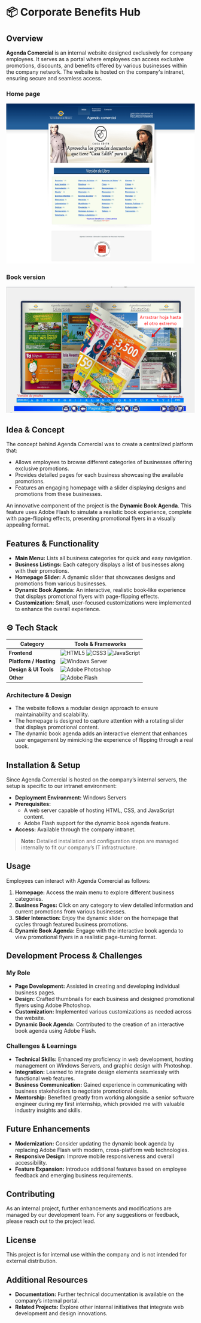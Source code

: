 # 📦 Corporate Benefits Hub

## Overview
**Agenda Comercial** is an internal website designed exclusively for company employees. It serves as a portal where employees can access exclusive promotions, discounts, and benefits offered by various businesses within the company network. The website is hosted on the company's intranet, ensuring secure and seamless access.

### Home page
![Screenshot](./assets/4.png)

### Book version
![Screenshot](./assets/8.png)

## Idea & Concept
The concept behind Agenda Comercial was to create a centralized platform that:
- Allows employees to browse different categories of businesses offering exclusive promotions.
- Provides detailed pages for each business showcasing the available promotions.
- Features an engaging homepage with a slider displaying designs and promotions from these businesses.

An innovative component of the project is the **Dynamic Book Agenda**. This feature uses Adobe Flash to simulate a realistic book experience, complete with page-flipping effects, presenting promotional flyers in a visually appealing format.

## Features & Functionality
- **Main Menu:** Lists all business categories for quick and easy navigation.
- **Business Listings:** Each category displays a list of businesses along with their promotions.
- **Homepage Slider:** A dynamic slider that showcases designs and promotions from various businesses.
- **Dynamic Book Agenda:** An interactive, realistic book-like experience that displays promotional flyers with page-flipping effects.
- **Customization:** Small, user-focused customizations were implemented to enhance the overall experience.

## ⚙️ Tech Stack
| Category                | Tools & Frameworks |
|-------------------------|--------------------|
| **Frontend** | ![HTML5](https://img.shields.io/badge/HTML5-E34F26?logo=html5&logoColor=white&style=for-the-badge) ![CSS3](https://img.shields.io/badge/CSS3-1572B6?logo=css3&logoColor=white&style=for-the-badge) ![JavaScript](https://img.shields.io/badge/JavaScript-F7DF1E?logo=javascript&logoColor=black&style=for-the-badge) |
| **Platform / Hosting** | ![Windows Server](https://img.shields.io/badge/Windows%20Server-0078D4?logo=windows&logoColor=white&style=for-the-badge) |
| **Design & UI Tools** | ![Adobe Photoshop](https://img.shields.io/badge/Photoshop-31A8FF?logo=adobe-photoshop&logoColor=white&style=for-the-badge) |
| **Other** | ![Adobe Flash](https://img.shields.io/badge/Adobe%20Flash-E44D26?logo=adobe&logoColor=white&style=for-the-badge) |

### Architecture & Design
- The website follows a modular design approach to ensure maintainability and scalability.
- The homepage is designed to capture attention with a rotating slider that displays promotional content.
- The dynamic book agenda adds an interactive element that enhances user engagement by mimicking the experience of flipping through a real book.

## Installation & Setup
Since Agenda Comercial is hosted on the company’s internal servers, the setup is specific to our intranet environment:
- **Deployment Environment:** Windows Servers
- **Prerequisites:** 
  - A web server capable of hosting HTML, CSS, and JavaScript content.
  - Adobe Flash support for the dynamic book agenda feature.
- **Access:** Available through the company intranet.

> **Note:** Detailed installation and configuration steps are managed internally to fit our company’s IT infrastructure.

## Usage
Employees can interact with Agenda Comercial as follows:
1. **Homepage:** Access the main menu to explore different business categories.
2. **Business Pages:** Click on any category to view detailed information and current promotions from various businesses.
3. **Slider Interaction:** Enjoy the dynamic slider on the homepage that cycles through featured business promotions.
4. **Dynamic Book Agenda:** Engage with the interactive book agenda to view promotional flyers in a realistic page-turning format.

## Development Process & Challenges
### My Role
- **Page Development:** Assisted in creating and developing individual business pages.
- **Design:** Crafted thumbnails for each business and designed promotional flyers using Adobe Photoshop.
- **Customization:** Implemented various customizations as needed across the website.
- **Dynamic Book Agenda:** Contributed to the creation of an interactive book agenda using Adobe Flash.

### Challenges & Learnings
- **Technical Skills:** Enhanced my proficiency in web development, hosting management on Windows Servers, and graphic design with Photoshop.
- **Integration:** Learned to integrate design elements seamlessly with functional web features.
- **Business Communication:** Gained experience in communicating with business stakeholders to negotiate promotional deals.
- **Mentorship:** Benefited greatly from working alongside a senior software engineer during my first internship, which provided me with valuable industry insights and skills.

## Future Enhancements
- **Modernization:** Consider updating the dynamic book agenda by replacing Adobe Flash with modern, cross-platform web technologies.
- **Responsive Design:** Improve mobile responsiveness and overall accessibility.
- **Feature Expansion:** Introduce additional features based on employee feedback and emerging business requirements.

## Contributing
As an internal project, further enhancements and modifications are managed by our development team. For any suggestions or feedback, please reach out to the project lead.

## License
This project is for internal use within the company and is not intended for external distribution.

## Additional Resources
- **Documentation:** Further technical documentation is available on the company’s internal portal.
- **Related Projects:** Explore other internal initiatives that integrate web development and design innovations.
